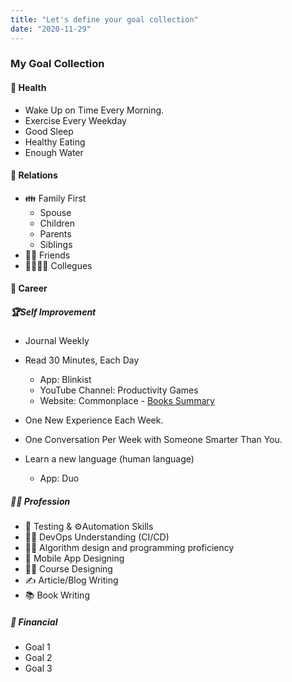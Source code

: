 ```yaml
---
title: "Let's define your goal collection"
date: "2020-11-29"
---
```


### My Goal Collection

#### 💪 Health
* Wake Up on Time Every Morning.
* Exercise Every Weekday
* Good Sleep
* Healthy Eating
* Enough Water

#### 🤝 Relations
* 👪 Family First
    * Spouse
    * Children
    * Parents
    * Siblings
* 👧🏻 Friends
* 👨‍👨‍👧‍👧 Collegues  

#### 🏢 Career

##### 🏆Self Improvement
* Journal Weekly
* Read 30 Minutes, Each Day
    * App: Blinkist
    * YouTube Channel: Productivity Games
    * Website: Commonplace - [Books Summary](https://commoncog.com/blog/tag/books/)  

* One New Experience Each Week.
* One Conversation Per Week with Someone Smarter Than You.
* Learn a new language (human language)
    * App: Duo

##### 👩‍💻 Profession
* 🤖 Testing & ⚙️Automation Skills
* 👨‍💻 DevOps Understanding (CI/CD)
* 👨‍💻 Algorithm design and programming proficiency
* 📱 Mobile App Designing
* 👨‍💻 Course Designing
* ✍️ Article/Blog Writing
* 📚 Book Writing

##### 🏦 Financial
* Goal 1
* Goal 2
* Goal 3